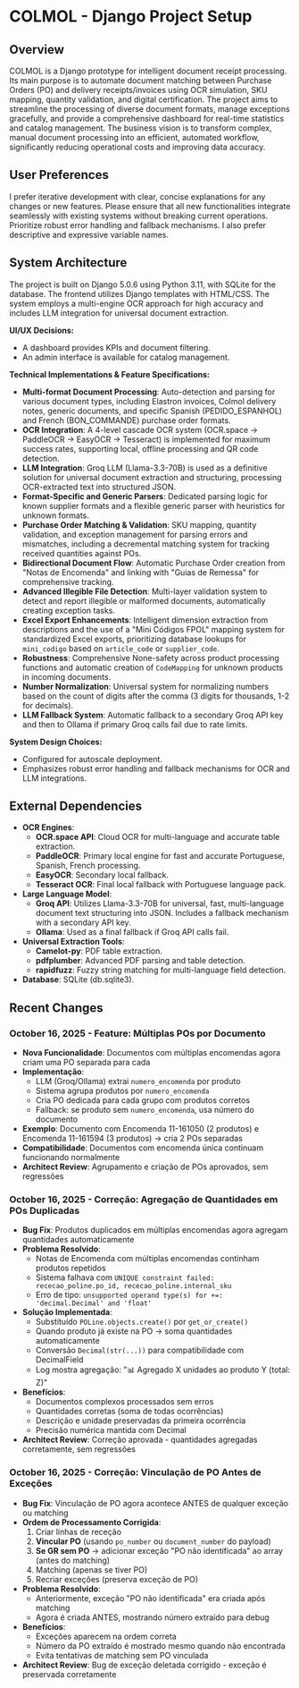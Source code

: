 # COLMOL - Django Project Setup

## Overview
COLMOL is a Django prototype for intelligent document receipt processing. Its main purpose is to automate document matching between Purchase Orders (PO) and delivery receipts/invoices using OCR simulation, SKU mapping, quantity validation, and digital certification. The project aims to streamline the processing of diverse document formats, manage exceptions gracefully, and provide a comprehensive dashboard for real-time statistics and catalog management. The business vision is to transform complex, manual document processing into an efficient, automated workflow, significantly reducing operational costs and improving data accuracy.

## User Preferences
I prefer iterative development with clear, concise explanations for any changes or new features. Please ensure that all new functionalities integrate seamlessly with existing systems without breaking current operations. Prioritize robust error handling and fallback mechanisms. I also prefer descriptive and expressive variable names.

## System Architecture
The project is built on Django 5.0.6 using Python 3.11, with SQLite for the database. The frontend utilizes Django templates with HTML/CSS. The system employs a multi-engine OCR approach for high accuracy and includes LLM integration for universal document extraction.

**UI/UX Decisions:**
- A dashboard provides KPIs and document filtering.
- An admin interface is available for catalog management.

**Technical Implementations & Feature Specifications:**
- **Multi-format Document Processing**: Auto-detection and parsing for various document types, including Elastron invoices, Colmol delivery notes, generic documents, and specific Spanish (PEDIDO_ESPANHOL) and French (BON_COMMANDE) purchase order formats.
- **OCR Integration**: A 4-level cascade OCR system (OCR.space → PaddleOCR → EasyOCR → Tesseract) is implemented for maximum success rates, supporting local, offline processing and QR code detection.
- **LLM Integration**: Groq LLM (Llama-3.3-70B) is used as a definitive solution for universal document extraction and structuring, processing OCR-extracted text into structured JSON.
- **Format-Specific and Generic Parsers**: Dedicated parsing logic for known supplier formats and a flexible generic parser with heuristics for unknown formats.
- **Purchase Order Matching & Validation**: SKU mapping, quantity validation, and exception management for parsing errors and mismatches, including a decremental matching system for tracking received quantities against POs.
- **Bidirectional Document Flow**: Automatic Purchase Order creation from "Notas de Encomenda" and linking with "Guias de Remessa" for comprehensive tracking.
- **Advanced Illegible File Detection**: Multi-layer validation system to detect and report illegible or malformed documents, automatically creating exception tasks.
- **Excel Export Enhancements**: Intelligent dimension extraction from descriptions and the use of a "Mini Códigos FPOL" mapping system for standardized Excel exports, prioritizing database lookups for `mini_codigo` based on `article_code` or `supplier_code`.
- **Robustness**: Comprehensive None-safety across product processing functions and automatic creation of `CodeMapping` for unknown products in incoming documents.
- **Number Normalization**: Universal system for normalizing numbers based on the count of digits after the comma (3 digits for thousands, 1-2 for decimals).
- **LLM Fallback System**: Automatic fallback to a secondary Groq API key and then to Ollama if primary Groq calls fail due to rate limits.

**System Design Choices:**
- Configured for autoscale deployment.
- Emphasizes robust error handling and fallback mechanisms for OCR and LLM integrations.

## External Dependencies
-   **OCR Engines**:
    -   **OCR.space API**: Cloud OCR for multi-language and accurate table extraction.
    -   **PaddleOCR**: Primary local engine for fast and accurate Portuguese, Spanish, French processing.
    -   **EasyOCR**: Secondary local fallback.
    -   **Tesseract OCR**: Final local fallback with Portuguese language pack.
-   **Large Language Model**:
    -   **Groq API**: Utilizes Llama-3.3-70B for universal, fast, multi-language document text structuring into JSON. Includes a fallback mechanism with a secondary API key.
    -   **Ollama**: Used as a final fallback if Groq API calls fail.
-   **Universal Extraction Tools**:
    -   **Camelot-py**: PDF table extraction.
    -   **pdfplumber**: Advanced PDF parsing and table detection.
    -   **rapidfuzz**: Fuzzy string matching for multi-language field detection.
-   **Database**: SQLite (db.sqlite3).

## Recent Changes

### October 16, 2025 - Feature: Múltiplas POs por Documento
- **Nova Funcionalidade**: Documentos com múltiplas encomendas agora criam uma PO separada para cada
- **Implementação**:
  - LLM (Groq/Ollama) extrai `numero_encomenda` por produto
  - Sistema agrupa produtos por `numero_encomenda`
  - Cria PO dedicada para cada grupo com produtos corretos
  - Fallback: se produto sem `numero_encomenda`, usa número do documento
- **Exemplo**: Documento com Encomenda 11-161050 (2 produtos) e Encomenda 11-161594 (3 produtos) → cria 2 POs separadas
- **Compatibilidade**: Documentos com encomenda única continuam funcionando normalmente
- **Architect Review**: Agrupamento e criação de POs aprovados, sem regressões

### October 16, 2025 - Correção: Agregação de Quantidades em POs Duplicadas
- **Bug Fix**: Produtos duplicados em múltiplas encomendas agora agregam quantidades automaticamente
- **Problema Resolvido**: 
  - Notas de Encomenda com múltiplas encomendas continham produtos repetidos
  - Sistema falhava com `UNIQUE constraint failed: rececao_poline.po_id, rececao_poline.internal_sku`
  - Erro de tipo: `unsupported operand type(s) for +=: 'decimal.Decimal' and 'float'`
- **Solução Implementada**:
  - Substituído `POLine.objects.create()` por `get_or_create()`
  - Quando produto já existe na PO → soma quantidades automaticamente
  - Conversão `Decimal(str(...))` para compatibilidade com DecimalField
  - Log mostra agregação: "📊 Agregado X unidades ao produto Y (total: Z)"
- **Benefícios**:
  - Documentos complexos processados sem erros
  - Quantidades corretas (soma de todas ocorrências)
  - Descrição e unidade preservadas da primeira ocorrência
  - Precisão numérica mantida com Decimal
- **Architect Review**: Correção aprovada - quantidades agregadas corretamente, sem regressões

### October 16, 2025 - Correção: Vinculação de PO Antes de Exceções
- **Bug Fix**: Vinculação de PO agora acontece ANTES de qualquer exceção ou matching
- **Ordem de Processamento Corrigida**:
  1. Criar linhas de receção
  2. **Vincular PO** (usando `po_number` ou `document_number` do payload)
  3. **Se GR sem PO** → adicionar exceção "PO não identificada" ao array (antes do matching)
  4. Matching (apenas se tiver PO)
  5. Recriar exceções (preserva exceção de PO)
- **Problema Resolvido**: 
  - Anteriormente, exceção "PO não identificada" era criada após matching
  - Agora é criada ANTES, mostrando número extraído para debug
- **Benefícios**:
  - Exceções aparecem na ordem correta
  - Número da PO extraído é mostrado mesmo quando não encontrada
  - Evita tentativas de matching sem PO vinculada
- **Architect Review**: Bug de exceção deletada corrigido - exceção é preservada corretamente